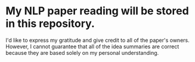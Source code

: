 # My NLP paper reading will be stored in this repository.
I'd like to express my gratitude and give credit to all of the paper's owners. However, I cannot guarantee that all of the idea summaries are correct because they are based solely on my personal understanding.
